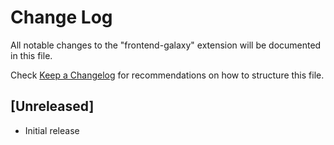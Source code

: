 # Change Log

All notable changes to the "frontend-galaxy" extension will be documented in this file.

Check [Keep a Changelog](http://keepachangelog.com/) for recommendations on how to structure this file.

## [Unreleased]

- Initial release

